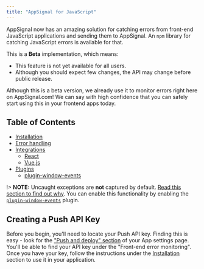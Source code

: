 ```yaml
---
title: "AppSignal for JavaScript"
---
```


AppSignal now has an amazing solution for catching errors from front-end JavaScript applications and sending them to AppSignal. An `npm` library for catching JavaScript errors is available for that.

This is a __Beta__ implementation, which means:

* This feature is not yet available for all users.
* Although you should expect few changes, the API may change before public release.

Although this is a beta version, we already use it to monitor errors right here on AppSignal.com! We can say with high confidence that you can safely start using this in your frontend apps today.

## Table of Contents

- [Installation](/front-end/installation.html)
- [Error handling](/front-end/error-handling.html)
- [Integrations](/front-end/integrations/)
  - [React](/front-end/integrations/react.html)
  - [Vue.js](/front-end/integrations/vue.html)
- [Plugins](/front-end/plugins/)
  - [plugin-window-events](/front-end/plugins/plugin-window-events.html)

!> **NOTE:** Uncaught exceptions are **not** captured by default. [Read this section to find out why](/front-end/error-handling.html#uncaught-exceptions). You can enable this functionality by enabling the [`plugin-window-events`](/front-end/plugins/plugin-window-events.html) plugin.

## Creating a Push API Key

Before you begin, you'll need to locate your Push API key. Finding this is easy - look for the ["Push and deploy" section](https://appsignal.com/redirect-to/app?to=info) of your App settings page. You'll be able to find your API key under the "Front-end error monitoring". Once you have your key, follow the instructions under the [Installation](/front-end/installation.html) section to use it in your application.

